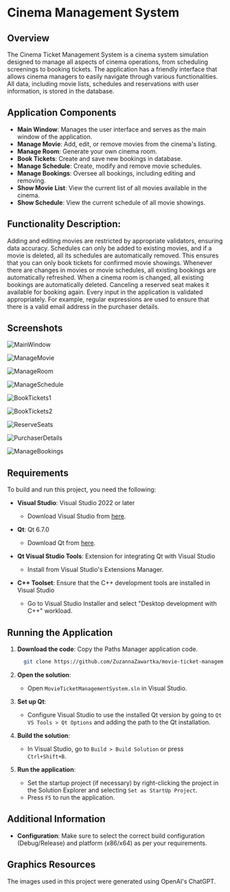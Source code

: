 # Cinema Management System
## Overview
The Cinema Ticket Management System is a cinema system simulation designed to manage all aspects of cinema operations, from scheduling screenings to booking tickets. The application has a friendly interface that allows cinema managers to easily navigate through various functionalities. All data, including movie lists, schedules and reservations with user information, is stored in the database.

## Application Components
- **Main Window**: Manages the user interface and serves as the main window of the application. <br>
- **Manage Movie**: Add, edit, or remove movies from the cinema's listing. <br>
- **Manage Room**: Generate your own cinema room. <br>
- **Book Tickets**: Create and save new bookings in database. <br>
- **Manage Schedule**: Create, modify and remove movie schedules. <br>
- **Manage Bookings**: Oversee all bookings, including editing and removing. <br>
- **Show Movie List**: View the current list of all movies available in the cinema. <br>
- **Show Schedule**: View the current schedule of all movie showings. <br>

## Functionality Description:
Adding and editing movies are restricted by appropriate validators, ensuring data accuracy. Schedules can only be added to existing movies, and if a movie is deleted, all its schedules are automatically removed. This ensures that you can only book tickets for confirmed movie showings. Whenever there are changes in movies or movie schedules, all existing bookings are automatically refreshed.  When a cinema room is changed, all existing bookings are automatically deleted. Canceling a reserved seat makes it available for booking again. Every input in the application is validated appropriately. For example, regular expressions are used to ensure that there is a valid email address in the purchaser details.

## Screenshots
![MainWindow](https://github.com/ZuzannaZawartka/movie-ticket-management-system/assets/163564160/2369d190-3a4a-4a0d-97d3-4b9bf0bf047b)

![ManageMovie](https://github.com/ZuzannaZawartka/movie-ticket-management-system/assets/163564160/897f52a2-bed8-4384-a0b6-98339aff1b9a)

![ManageRoom](https://github.com/ZuzannaZawartka/movie-ticket-management-system/assets/163564160/4c7155ad-3c4e-4450-82f9-c254fd4ed10d)

![ManageSchedule](https://github.com/ZuzannaZawartka/movie-ticket-management-system/assets/163564160/31af138d-4687-42f9-a604-9224b9c9d5b9)

![BookTickets1](https://github.com/ZuzannaZawartka/movie-ticket-management-system/assets/163564160/b47970d1-d88e-4da8-93da-adafea1e3e25)

![BookTickets2](https://github.com/ZuzannaZawartka/movie-ticket-management-system/assets/163564160/68d6c53b-65d9-4b15-ba6d-0564ebd63396)

![ReserveSeats](https://github.com/ZuzannaZawartka/movie-ticket-management-system/assets/163564160/45e0a678-34d4-4173-8208-3d4ae4e1d665)

![PurchaserDetails](https://github.com/ZuzannaZawartka/movie-ticket-management-system/assets/163564160/150afa62-1dd1-4c5a-b71d-dedafbd24fa9)

![ManageBookings](https://github.com/ZuzannaZawartka/movie-ticket-management-system/assets/163564160/7a4ba686-5e91-4692-b371-7a901670d86b)

## Requirements

To build and run this project, you need the following:

- **Visual Studio**: Visual Studio 2022 or later
  - Download Visual Studio from [here](https://visualstudio.microsoft.com/).
    
- **Qt**: Qt 6.7.0 
  - Download Qt from [here](https://www.qt.io/download).
    
- **Qt Visual Studio Tools**: Extension for integrating Qt with Visual Studio
  - Install from Visual Studio's Extensions Manager.
    
- **C++ Toolset**: Ensure that the C++ development tools are installed in Visual Studio
  - Go to Visual Studio Installer and select "Desktop development with C++" workload.

## Running the Application

1. **Download the code**: Copy the Paths Manager application code.
   
   ```bash
     git clone https://github.com/ZuzannaZawartka/movie-ticket-management-system.git
     ```
2. **Open the solution**:
    - Open `MovieTicketManagementSystem.sln` in Visual Studio.

3. **Set up Qt**:
    - Configure Visual Studio to use the installed Qt version by going to `Qt VS Tools > Qt Options` and adding the path to the Qt installation.

4. **Build the solution**:
    - In Visual Studio, go to `Build > Build Solution` or press `Ctrl+Shift+B`.

5. **Run the application**:
    - Set the startup project (if necessary) by right-clicking the project in the Solution Explorer and selecting `Set as StartUp Project`.
    - Press `F5` to run the application.

## Additional Information

- **Configuration**: Make sure to select the correct build configuration (Debug/Release) and platform (x86/x64) as per your requirements.
      
## Graphics Resources

The images used in this project were generated using OpenAI's ChatGPT.
